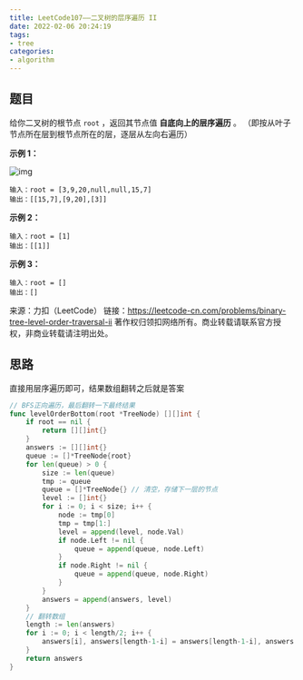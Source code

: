 ```yaml
---
title: LeetCode107——二叉树的层序遍历 II
date: 2022-02-06 20:24:19
tags:
- tree
categories:
- algorithm
---
```


## 题目

给你二叉树的根节点 `root` ，返回其节点值 **自底向上的层序遍历** 。 （即按从叶子节点所在层到根节点所在的层，逐层从左向右遍历）

**示例 1：**

![img](https://assets.leetcode.com/uploads/2021/02/19/tree1.jpg)

```
输入：root = [3,9,20,null,null,15,7]
输出：[[15,7],[9,20],[3]]
```

**示例 2：**

```
输入：root = [1]
输出：[[1]]
```

**示例 3：**

```
输入：root = []
输出：[]
```



来源：力扣（LeetCode）
链接：https://leetcode-cn.com/problems/binary-tree-level-order-traversal-ii
著作权归领扣网络所有。商业转载请联系官方授权，非商业转载请注明出处。

## 思路

直接用层序遍历即可，结果数组翻转之后就是答案

```go
// BFS正向遍历，最后翻转一下最终结果
func levelOrderBottom(root *TreeNode) [][]int {
	if root == nil {
		return [][]int{}
	}
	answers := [][]int{}
	queue := []*TreeNode{root}
	for len(queue) > 0 {
		size := len(queue)
		tmp := queue
		queue = []*TreeNode{} // 清空，存储下一层的节点
		level := []int{}
		for i := 0; i < size; i++ {
			node := tmp[0]
			tmp = tmp[1:]
			level = append(level, node.Val)
			if node.Left != nil {
				queue = append(queue, node.Left)
			}
			if node.Right != nil {
				queue = append(queue, node.Right)
			}
		}
		answers = append(answers, level)
	}
    // 翻转数组
	length := len(answers)
	for i := 0; i < length/2; i++ {
		answers[i], answers[length-1-i] = answers[length-1-i], answers[i]
	}
	return answers
}
```

